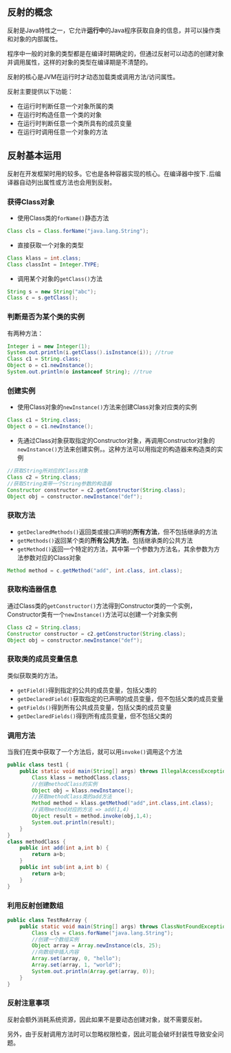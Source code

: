 ## 反射的概念

反射是Java特性之一，它允许**运行中**的Java程序获取自身的信息，并可以操作类和对象的内部属性。

程序中一般的对象的类型都是在编译时期确定的，但通过反射可以动态的创建对象并调用属性，这样的对象的类型在编译期是不清楚的。

反射的核心是JVM在运行时才动态加载类或调用方法/访问属性。

反射主要提供以下功能：

* 在运行时判断任意一个对象所属的类
* 在运行时构造任意一个类的对象
* 在运行时判断任意一个类所具有的成员变量
* 在运行时调用任意一个对象的方法

## 反射基本运用

反射在开发框架时用的较多。它也是各种容器实现的核心。在编译器中按下`.`后编译器自动列出属性或方法也会用到反射。

### 获得Class对象

* 使用Class类的`forName()`静态方法

```java
Class cls = Class.forName("java.lang.String");
```

* 直接获取一个对象的类型

```java
Class klass = int.class;
Class classInt = Integer.TYPE;
```

* 调用某个对象的`getClass()`方法

```java
String s = new String("abc");
Class c = s.getClass();
```

### 判断是否为某个类的实例

有两种方法：

```java
Integer i = new Integer(1);
System.out.println(i.getClass().isInstance(i)); //true
Class c1 = String.class;
Object o = c1.newInstance();
System.out.println(o instanceof String); //true
```

### 创建实例

* 使用Class对象的`newInstance()`方法来创建Class对象对应类的实例

```java
Class c1 = String.class;
Object o = c1.newInstance();
```

* 先通过Class对象获取指定的Constructor对象，再调用Constructor对象的`newInstance()`方法来创建实例，。这种方法可以用指定的构造器来构造类的实例

```java
//获取String所对应的Class对象
Class c2 = String.class;
//获取String类带一个String参数的构造器
Constructor constructor = c2.getConstructor(String.class);
Object obj = constructor.newInstance("def");
```

### 获取方法

* `getDeclaredMethods()`返回类或接口声明的**所有方法**，但不包括继承的方法
* `getMethods()`返回某个类的**所有公共方法**，包括继承类的公共方法
* `getMethod()`返回一个特定的方法，其中第一个参数为方法名，其余参数为方法参数对应的Class对象

```java
Method method = c.getMethod("add", int.class, int.class);
```

### 获取构造器信息

通过Class类的`getConstructor()`方法得到Constructor类的一个实例，Constructor类有一个`newInstance()`方法可以创建一个对象实例

```java
Class c2 = String.class;
Constructor constructor = c2.getConstructor(String.class);
Object obj = constructor.newInstance("def");
```

### 获取类的成员变量信息

类似获取类的方法。

* `getField()`得到指定的公共的成员变量，包括父类的
* `getDeclaredField()`获取指定的已声明的成员变量，但不包括父类的成员变量
* `getFields()`得到所有公共成员变量，包括父类的成员变量
* `getDeclaredFields()`得到所有成员变量，但不包括父类的

### 调用方法

当我们在类中获取了一个方法后，就可以用`invoke()`调用这个方法

```java
public class test1 {
    public static void main(String[] args) throws IllegalAccessException, InstantiationException, NoSuchMethodException, InvocationTargetException {
        Class klass = methodClass.class;
        //创建methodClass的实例
        Object obj = klass.newInstance();
        //获取methodClass类的add方法
        Method method = klass.getMethod("add",int.class,int.class);
        //调用method对应的方法 => add(1,4)
        Object result = method.invoke(obj,1,4);
        System.out.println(result);
    }
}
class methodClass {
    public int add(int a,int b) {
        return a+b;
    }
    public int sub(int a,int b) {
        return a+b;
    }
}
```

### 利用反射创建数组

```java
public class TestReArray {
	public static void main(String[] args) throws ClassNotFoundException {
		Class cls = Class.forName("java.lang.String");
        //创建一个数组实例
		Object array = Array.newInstance(cls, 25);
        //向数组中插入内容
		Array.set(array, 0, "hello");
		Array.set(array, 1, "world");
		System.out.println(Array.get(array, 0));
	}
}
```

### 反射注意事项

反射会额外消耗系统资源，因此如果不是要动态创建对象，就不需要反射。

另外，由于反射调用方法时可以忽略权限检查，因此可能会破坏封装性导致安全问题。